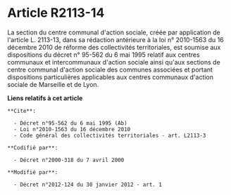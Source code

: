 # Article R2113-14

La section du centre communal d'action sociale, créée par application de l'article L. 2113-13, dans sa rédaction antérieure à
la loi n° 2010-1563 du 16 décembre 2010 de réforme des collectivités territoriales, est soumise aux dispositions du décret n°
95-562 du 6 mai 1995 relatif aux centres communaux et intercommunaux d'action sociale ainsi qu'aux sections de centre
communal d'action sociale des communes associées et portant dispositions particulières applicables aux centres communaux
d'action sociale de Marseille et de Lyon.

**Liens relatifs à cet article**

	**Cite**:

	  - Décret n°95-562 du 6 mai 1995 (Ab)
	  - Loi n°2010-1563 du 16 décembre 2010
	  - Code général des collectivités territoriales - art. L2113-3

	**Codifié par**:

	  - Décret n°2000-318 du 7 avril 2000

	**Modifié par**:

	  - Décret n°2012-124 du 30 janvier 2012 - art. 1
